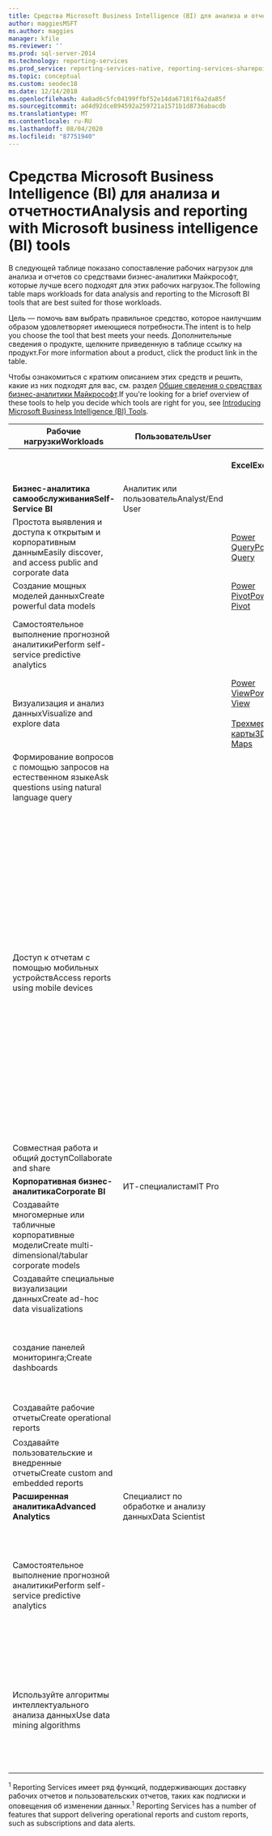 ```yaml
---
title: Средства Microsoft Business Intelligence (BI) для анализа и отчетности
author: maggiesMSFT
ms.author: maggies
manager: kfile
ms.reviewer: ''
ms.prod: sql-server-2014
ms.technology: reporting-services
ms.prod_service: reporting-services-native, reporting-services-sharepoint
ms.topic: conceptual
ms.custom: seodec18
ms.date: 12/14/2018
ms.openlocfilehash: 4a8ad6c5fc04199ffbf52e14da67181f6a2da85f
ms.sourcegitcommit: ad4d92dce894592a259721a1571b1d8736abacdb
ms.translationtype: MT
ms.contentlocale: ru-RU
ms.lasthandoff: 08/04/2020
ms.locfileid: "87751940"
---
```

# <a name="analysis-and-reporting-with-microsoft-business-intelligence-bi-tools"></a><span data-ttu-id="c741a-102">Средства Microsoft Business Intelligence (BI) для анализа и отчетности</span><span class="sxs-lookup"><span data-stu-id="c741a-102">Analysis and reporting with Microsoft business intelligence (BI) tools</span></span>

  <span data-ttu-id="c741a-103">В следующей таблице показано сопоставление рабочих нагрузок для анализа и отчетов со средствами бизнес-аналитики Майкрософт, которые лучше всего подходят для этих рабочих нагрузок.</span><span class="sxs-lookup"><span data-stu-id="c741a-103">The following table maps workloads for data analysis and reporting to the Microsoft BI tools that are best suited for those workloads.</span></span>  
  
 <span data-ttu-id="c741a-104">Цель — помочь вам выбрать правильное средство, которое наилучшим образом удовлетворяет имеющиеся потребности.</span><span class="sxs-lookup"><span data-stu-id="c741a-104">The intent is to help you choose the tool that best meets your needs.</span></span> <span data-ttu-id="c741a-105">Дополнительные сведения о продукте, щелкните приведенную в таблице ссылку на продукт.</span><span class="sxs-lookup"><span data-stu-id="c741a-105">For more information about a product, click the product link in the table.</span></span>  
  
 <span data-ttu-id="c741a-106">Чтобы ознакомиться с кратким описанием этих средств и решить, какие из них подходят для вас, см. раздел [Общие сведения о средствах бизнес-аналитики Майкрософт](https://www.digitalvidya.com/blog/introduction-to-microsoft-power-bi/).</span><span class="sxs-lookup"><span data-stu-id="c741a-106">If you're looking for a brief overview of these tools to help you decide which tools are right for you, see [Introducing Microsoft Business Intelligence (BI) Tools](https://www.digitalvidya.com/blog/introduction-to-microsoft-power-bi/).</span></span>  
  
|<span data-ttu-id="c741a-107">Рабочие нагрузки</span><span class="sxs-lookup"><span data-stu-id="c741a-107">Workloads</span></span>|<span data-ttu-id="c741a-108">Пользователь</span><span class="sxs-lookup"><span data-stu-id="c741a-108">User</span></span>|||<span data-ttu-id="c741a-109">Средства бизнес-аналитики</span><span class="sxs-lookup"><span data-stu-id="c741a-109">BI Tools</span></span>|||  
|---------------|----------|-|-|--------------|-|-|  
|||<span data-ttu-id="c741a-110">**Excel**</span><span class="sxs-lookup"><span data-stu-id="c741a-110">**Excel**</span></span>|<span data-ttu-id="c741a-111">**SharePoint**</span><span class="sxs-lookup"><span data-stu-id="c741a-111">**SharePoint**</span></span>|<span data-ttu-id="c741a-112">**SharePoint Online**</span><span class="sxs-lookup"><span data-stu-id="c741a-112">**SharePoint Online**</span></span>|<span data-ttu-id="c741a-113">**Power BI**</span><span class="sxs-lookup"><span data-stu-id="c741a-113">**Power BI**</span></span>|<span data-ttu-id="c741a-114">**SQL Server**</span><span class="sxs-lookup"><span data-stu-id="c741a-114">**SQL Server**</span></span>|  
|<span data-ttu-id="c741a-115">**Бизнес-аналитика самообслуживания**</span><span class="sxs-lookup"><span data-stu-id="c741a-115">**Self-Service BI**</span></span>|<span data-ttu-id="c741a-116">Аналитик или пользователь</span><span class="sxs-lookup"><span data-stu-id="c741a-116">Analyst/End User</span></span>||||||  
|<span data-ttu-id="c741a-117">Простота выявления и доступа к открытым и корпоративным данным</span><span class="sxs-lookup"><span data-stu-id="c741a-117">Easily discover, and access public and corporate data</span></span>||[<span data-ttu-id="c741a-118">Power Query</span><span class="sxs-lookup"><span data-stu-id="c741a-118">Power Query</span></span>](https://go.microsoft.com/fwlink/p/?LinkId=391845)||[<span data-ttu-id="c741a-119">Каталог данных Azure</span><span class="sxs-lookup"><span data-stu-id="c741a-119">Azure Data Catalog</span></span>](https://azure.microsoft.com/services/data-catalog/)<br /><br />||  
|<span data-ttu-id="c741a-120">Создание мощных моделей данных</span><span class="sxs-lookup"><span data-stu-id="c741a-120">Create powerful data models</span></span>||[<span data-ttu-id="c741a-121">Power Pivot</span><span class="sxs-lookup"><span data-stu-id="c741a-121">Power Pivot</span></span>](https://support.office.com/article/power-pivot-overview-and-learning-f9001958-7901-4caa-ad80-028a6d2432ed?ui=en-US&rs=en-US&ad=US)|||[<span data-ttu-id="c741a-122">Power BI Desktop</span><span class="sxs-lookup"><span data-stu-id="c741a-122">Power BI Desktop</span></span>](/power-bi/fundamentals/desktop-get-the-desktop)||  
|<span data-ttu-id="c741a-123">Самостоятельное выполнение прогнозной аналитики</span><span class="sxs-lookup"><span data-stu-id="c741a-123">Perform self-service predictive analytics</span></span>||||||[<span data-ttu-id="c741a-124">Надстройки интеллектуального анализа данных для Excel</span><span class="sxs-lookup"><span data-stu-id="c741a-124">Data Mining Add-Ins for Excel</span></span>](../analysis-services/data-mining-client-for-excel-sql-server-data-mining-add-ins.md)|  
|<span data-ttu-id="c741a-125">Визуализация и анализ данных</span><span class="sxs-lookup"><span data-stu-id="c741a-125">Visualize and explore data</span></span>||[<span data-ttu-id="c741a-126">Power View</span><span class="sxs-lookup"><span data-stu-id="c741a-126">Power View</span></span>](https://go.microsoft.com/fwlink/p/?LinkId=391847)<br /><br /> [<span data-ttu-id="c741a-127">Трехмерные карты</span><span class="sxs-lookup"><span data-stu-id="c741a-127">3D Maps</span></span>](https://support.office.com/article/visualize-your-data-in-3d-maps-ce6b1d5c-4602-4dae-b487-91ec0268e75d)|||||  
|<span data-ttu-id="c741a-128">Формирование вопросов с помощью запросов на естественном языке</span><span class="sxs-lookup"><span data-stu-id="c741a-128">Ask questions using natural language query</span></span>|||||[<span data-ttu-id="c741a-129">ВОПРОСЫ & A</span><span class="sxs-lookup"><span data-stu-id="c741a-129">Q & A</span></span>](https://docs.microsoft.com/power-bi/consumer/end-user-q-and-a)||  
|<span data-ttu-id="c741a-130">Доступ к отчетам с помощью мобильных устройств</span><span class="sxs-lookup"><span data-stu-id="c741a-130">Access reports using mobile devices</span></span>||||[<span data-ttu-id="c741a-131">HTML 5 (поддерживает просмотр файлов размером до 10 МБ)</span><span class="sxs-lookup"><span data-stu-id="c741a-131">HTML 5 (supports viewing <10-MB files)</span></span>](https://go.microsoft.com/fwlink/p/?LinkId=391853)|[<span data-ttu-id="c741a-132">HTML 5 (поддерживает просмотр файлов размером до 250 МБ)</span><span class="sxs-lookup"><span data-stu-id="c741a-132">HTML 5 (supports viewing <250 MB)</span></span>](https://go.microsoft.com/fwlink/p/?LinkId=391854)<br /><br /> [<span data-ttu-id="c741a-133">Мобильное приложение Power BI на устройствах с iOS</span><span class="sxs-lookup"><span data-stu-id="c741a-133">Power BI mobile app on iOS devices</span></span>](https://docs.microsoft.com/power-bi/consumer/mobile/mobile-iphone-app-get-started)<br /><br /> [<span data-ttu-id="c741a-134">Мобильное приложение Power BI на устройствах с Android</span><span class="sxs-lookup"><span data-stu-id="c741a-134">Power BI mobile app on Android devices</span></span>](https://docs.microsoft.com/power-bi/consumer/mobile/mobile-android-app-get-started) <br /><br />[<span data-ttu-id="c741a-135">Мобильное приложение Power BI для Windows</span><span class="sxs-lookup"><span data-stu-id="c741a-135">Power BI mobile app for Windows 10</span></span>](https://docs.microsoft.com/power-bi/consumer/mobile/mobile-windows-10-phone-app-get-started)||  
|<span data-ttu-id="c741a-136">Совместная работа и общий доступ</span><span class="sxs-lookup"><span data-stu-id="c741a-136">Collaborate and share</span></span>|||[<span data-ttu-id="c741a-137">Сайты SharePoint</span><span class="sxs-lookup"><span data-stu-id="c741a-137">SharePoint Sites</span></span>](https://go.microsoft.com/fwlink/p/?LinkId=391849)|[<span data-ttu-id="c741a-138">Сайтов групп SharePoint</span><span class="sxs-lookup"><span data-stu-id="c741a-138">SharePoint Team Sites</span></span>](https://go.microsoft.com/fwlink/p/?LinkId=391850)|[<span data-ttu-id="c741a-139">Веб-сайты Power BI</span><span class="sxs-lookup"><span data-stu-id="c741a-139">Power BI Sites</span></span>](https://docs.microsoft.com/power-bi/service-how-to-collaborate-distribute-dashboards-reports)||  
|<span data-ttu-id="c741a-140">**Корпоративная бизнес-аналитика**</span><span class="sxs-lookup"><span data-stu-id="c741a-140">**Corporate BI**</span></span>|<span data-ttu-id="c741a-141">ИТ-специалистам</span><span class="sxs-lookup"><span data-stu-id="c741a-141">IT Pro</span></span>||||||  
|<span data-ttu-id="c741a-142">Создавайте многомерные или табличные корпоративные модели</span><span class="sxs-lookup"><span data-stu-id="c741a-142">Create multi-dimensional/tabular corporate models</span></span>||||||[<span data-ttu-id="c741a-143">Службы Analysis Services</span><span class="sxs-lookup"><span data-stu-id="c741a-143">Analysis Services</span></span>](https://docs.microsoft.com/analysis-services/analysis-services-overview)|  
|<span data-ttu-id="c741a-144">Создавайте специальные визуализации данных</span><span class="sxs-lookup"><span data-stu-id="c741a-144">Create ad-hoc data visualizations</span></span>|||[<span data-ttu-id="c741a-145">Power View для SharePoint</span><span class="sxs-lookup"><span data-stu-id="c741a-145">Power View for SharePoint</span></span>](https://go.microsoft.com/fwlink/p/?LinkId=391858)||||  
|<span data-ttu-id="c741a-146">создание панелей мониторинга;</span><span class="sxs-lookup"><span data-stu-id="c741a-146">Create dashboards</span></span>|||[<span data-ttu-id="c741a-147">Панели мониторинга SharePoint</span><span class="sxs-lookup"><span data-stu-id="c741a-147">SharePoint Dashboards</span></span>](https://go.microsoft.com/fwlink/p/?LinkId=391859)<br /><br /> [<span data-ttu-id="c741a-148">Службы PerformancePoint Services</span><span class="sxs-lookup"><span data-stu-id="c741a-148">PerformancePoint Services</span></span>](https://technet.microsoft.com/library/ee424392.aspx)||||  
|<span data-ttu-id="c741a-149">Создавайте рабочие отчеты</span><span class="sxs-lookup"><span data-stu-id="c741a-149">Create operational reports</span></span>||||||<span data-ttu-id="c741a-150"><sup>1</sup> [Reporting Services](create-deploy-and-manage-mobile-and-paginated-reports.md)</span><span class="sxs-lookup"><span data-stu-id="c741a-150"><sup>1</sup> [Reporting Services](create-deploy-and-manage-mobile-and-paginated-reports.md)</span></span>|  
|<span data-ttu-id="c741a-151">Создавайте пользовательские и внедренные отчеты</span><span class="sxs-lookup"><span data-stu-id="c741a-151">Create custom and embedded reports</span></span>||||||<span data-ttu-id="c741a-152"><sup>1</sup> [Reporting Services](create-deploy-and-manage-mobile-and-paginated-reports.md)</span><span class="sxs-lookup"><span data-stu-id="c741a-152"><sup>1</sup> [Reporting Services](create-deploy-and-manage-mobile-and-paginated-reports.md)</span></span>|  
|<span data-ttu-id="c741a-153">**Расширенная аналитика**</span><span class="sxs-lookup"><span data-stu-id="c741a-153">**Advanced Analytics**</span></span>|<span data-ttu-id="c741a-154">Специалист по обработке и анализу данных</span><span class="sxs-lookup"><span data-stu-id="c741a-154">Data Scientist</span></span>||||||  
|<span data-ttu-id="c741a-155">Самостоятельное выполнение прогнозной аналитики</span><span class="sxs-lookup"><span data-stu-id="c741a-155">Perform self-service predictive analytics</span></span>||||||<span data-ttu-id="c741a-156">[Надстройки интеллектуального анализа данных для Excel](https://msdn.microsoft.com/library/dn282385\(v=sql.120\).aspx)</span><span class="sxs-lookup"><span data-stu-id="c741a-156">[Data Mining Add-Ins for Excel](https://msdn.microsoft.com/library/dn282385\(v=sql.120\).aspx)</span></span>|  
|<span data-ttu-id="c741a-157">Используйте алгоритмы интеллектуального анализа данных</span><span class="sxs-lookup"><span data-stu-id="c741a-157">Use data mining algorithms</span></span>||||||<span data-ttu-id="c741a-158">[Интеллектуальный анализ данных в службах Analysis Services](https://technet.microsoft.com/library/bb510516\(v=sql.120\).aspx)</span><span class="sxs-lookup"><span data-stu-id="c741a-158">[Data Mining in Analysis Services](https://technet.microsoft.com/library/bb510516\(v=sql.120\).aspx)</span></span>|  
  
 <span data-ttu-id="c741a-159"><sup>1</sup> Reporting Services имеет ряд функций, поддерживающих доставку рабочих отчетов и пользовательских отчетов, таких как подписки и оповещения об изменении данных.</span><span class="sxs-lookup"><span data-stu-id="c741a-159"><sup>1</sup> Reporting Services has a number of features that support delivering operational reports and custom reports, such as subscriptions and data alerts.</span></span>